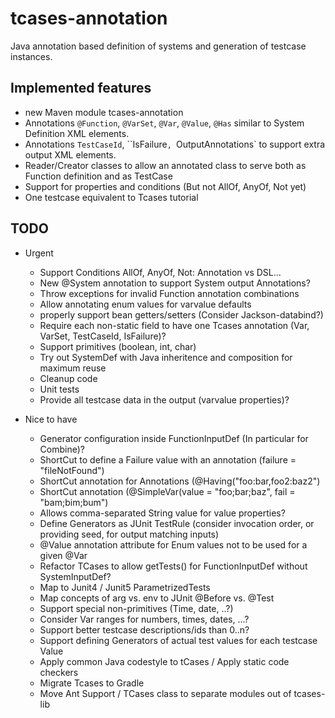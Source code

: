 # tcases-annotation

Java annotation based definition of systems and generation of testcase instances.

## Implemented features

* new Maven module tcases-annotation
* Annotations `@Function`, `@VarSet`, `@Var`, `@Value`, `@Has` similar to System Definition XML elements.
* Annotations `TestCaseId`, ``IsFailure`, `OutputAnnotations` to support extra output XML elements.
* Reader/Creator classes to allow an annotated class to serve both as Function definition and as TestCase
* Support for properties and conditions (But not AllOf, AnyOf, Not yet)
* One testcase equivalent to Tcases tutorial

## TODO

* Urgent
  * Support Conditions AllOf, AnyOf, Not: Annotation vs DSL...
  * New @System annotation to support System output Annotations?
  * Throw exceptions for invalid Function annotation combinations
  * Allow annotating enum values for varvalue defaults
  * properly support bean getters/setters (Consider Jackson-databind?)
  * Require each non-static field to have one Tcases annotation (Var, VarSet, TestCaseId, IsFailure)?
  * Support primitives (boolean, int, char)
  * Try out SystemDef with Java inheritence and composition for maximum reuse
  * Cleanup code
  * Unit tests
  * Provide all testcase data in the output (varvalue properties)?

* Nice to have
  * Generator configuration inside FunctionInputDef (In particular for Combine)?
  * ShortCut to define a Failure value with an annotation (failure = "fileNotFound")
  * ShortCut annotation for Annotations (@Having("foo:bar,foo2:baz2")
  * ShortCut annotation (@SimpleVar(value = "foo;bar;baz", fail = "bam;bim;bum")
  * Allows comma-separated String value for value properties?
  * Define Generators as JUnit TestRule (consider invocation order, or providing seed, for output matching inputs)
  * @Value annotation attribute for Enum values not to be used for a given @Var
  * Refactor TCases to allow getTests() for FunctionInputDef without SystemInputDef?
  * Map to Junit4 / Junit5 ParametrizedTests
  * Map concepts of arg vs. env to JUnit @Before vs. @Test
  * Support special non-primitives (Time, date, ..?)
  * Consider Var ranges for numbers, times, dates, ...?
  * Support better testcase descriptions/ids than 0..n?
  * Support defining Generators of actual test values for each testcase Value
  * Apply common Java codestyle to tCases / Apply static code checkers
  * Migrate Tcases to Gradle
  * Move Ant Support  / TCases class to separate modules out of tcases-lib
